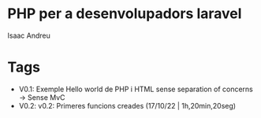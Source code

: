 # PHP per a desenvolupadors laravel

Isaac Andreu

# Tags

- V0.1: Exemple Hello world de PHP i HTML sense separation of concerns -> Sense MvC
- V0.2: v0.2: Primeres funcions creades (17/10/22 | 1h,20min,20seg)

